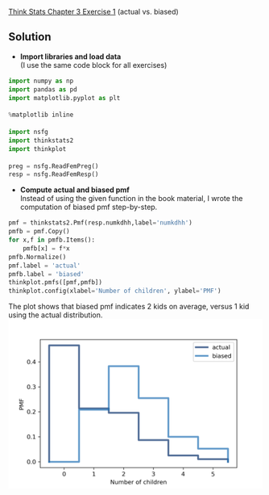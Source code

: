 [Think Stats Chapter 3 Exercise 1](http://greenteapress.com/thinkstats2/html/thinkstats2004.html#toc31) (actual vs. biased)

## Solution

* **Import libraries and load data**  
(I use the same code block for all exercises)
```python
import numpy as np
import pandas as pd
import matplotlib.pyplot as plt

%matplotlib inline

import nsfg
import thinkstats2
import thinkplot

preg = nsfg.ReadFemPreg()
resp = nsfg.ReadFemResp()
```
* **Compute actual and biased pmf**  
Instead of using the given function in the book material, I wrote the computation of biased pmf step-by-step.
```python
pmf = thinkstats2.Pmf(resp.numkdhh,label='numkdhh')
pmfb = pmf.Copy()
for x,f in pmfb.Items():
    pmfb[x] = f*x
pmfb.Normalize()
pmf.label = 'actual'
pmfb.label = 'biased'
thinkplot.pmfs([pmf,pmfb])
thinkplot.config(xlabel='Number of children', ylabel='PMF')
```
The plot shows that biased pmf indicates 2 kids on average, versus 1 kid using the actual distribution.
![ex3.1](https://raw.githubusercontent.com/sealoving/dsp/master/img/ex3_1.png)
